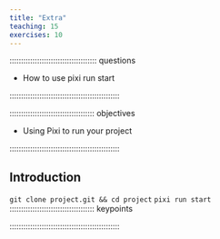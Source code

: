 ```yaml
---
title: "Extra"
teaching: 15
exercises: 10
---
```


:::::::::::::::::::::::::::::::::::::: questions

- How to use pixi run start

::::::::::::::::::::::::::::::::::::::::::::::::

::::::::::::::::::::::::::::::::::::: objectives

- Using Pixi to run your project

::::::::::::::::::::::::::::::::::::::::::::::::
 
## Introduction

`git clone project.git && cd project`
`pixi run start`
::::::::::::::::::::::::::::::::::::: keypoints


::::::::::::::::::::::::::::::::::::::::::::::::
